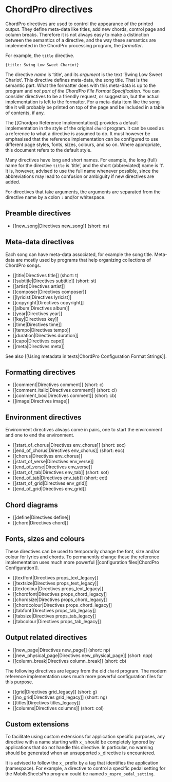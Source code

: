 # ChordPro directives

ChordPro directives are used to control the appearance of the printed output. They define meta-data like titles, add new chords, control page and column breaks. Therefore it is not always easy to make a distinction between the semantics of a directive, and the way these semantics are implemented in the ChordPro processing program, the _formatter_.

For example, the `title` directive.

    {title: Swing Low Sweet Chariot}

The directive _name_ is ‘title’, and its _argument_ is the text ‘Swing Low Sweet Chariot’. This directive defines meta-data, the song title. That is the semantic part. What the formatter does with this meta-data is up to the program and _not part of the ChordPro File Format Specification_. You can consider directives to be a friendly request, or suggestion, but the actual implementation is left to the formatter. For a meta-data item like the song title it will probably be printed on top of the page and be included in a table of contents, if any.

The [[Chordpro Reference Implementation]] provides a default implementation in the style of the original `chord` program. It can be used as a reference to what a directive is assumed to do. It must however be emphasised that the reference implementation can be configured to use different page styles, fonts, sizes, colours, and so on. Where appropriate, this document refers to the default style.

Many directives have long and short names. For example, the long (full) name for the directive `title` is ‘title’,
and the short (abbreviated) name is ‘t’. It is, however, advised to use the full name whenever possible, since the abbreviations may lead to confusion or ambiguity if new directives are added.

For directives that take arguments, the arguments are separated from the directive name by a colon `:` and/or whitespace.

## Preamble directives

* [[new_song|Directives new_song]] (short: ns)

## Meta-data directives

Each song can have meta-data associated, for example the song title. Meta-data are mostly used by programs that help
organizing collections of ChordPro songs.

* [[title|Directives title]] (short: t)
* [[subtitle|Directives subtitle]] (short: st)
* [[artist|Directives artist]]
* [[composer|Directives composer]]
* [[lyricist|Directives lyricist]]
* [[copyright|Directives copyright]]
* [[album|Directives album]]
* [[year|Directives year]]
* [[key|Directives key]]
* [[time|Directives time]]
* [[tempo|Directives tempo]]
* [[duration|Directives duration]]
* [[capo|Directives capo]]
* [[meta|Directives meta]]

See also [[Using metadata in texts|ChordPro Configuration Format Strings]].

## Formatting directives

* [[comment|Directives comment]] (short: c)
* [[comment_italic|Directives comment]] (short: ci)
* [[comment_box|Directives comment]] (short: cb)
* [[image|Directives image]]

## Environment directives

Environment directives always come in pairs, one to start the environment and one to end the environment.

* [[start_of_chorus|Directives env_chorus]] (short: soc)
* [[end_of_chorus|Directives env_chorus]] (short: eoc)
* [[chorus|Directives env_chorus]]
* [[start_of_verse|Directives env_verse]]
* [[end_of_verse|Directives env_verse]]
* [[start_of_tab|Directives env_tab]] (short: sot)
* [[end_of_tab|Directives env_tab]] (short: eot)
* [[start_of_grid|Directives env_grid]]
* [[end_of_grid|Directives env_grid]]

## Chord diagrams

* [[define|Directives define]]
* [[chord|Directives chord]]

## Fonts, sizes and colours

These directives can be used to temporarily change the font, size and/or colour for lyrics and chords. To permanently change these the reference implementation uses much more powerful [[configuration files|ChordPro Configuration]].

* [[textfont|Directives props_text_legacy]]
* [[textsize|Directives props_text_legacy]]
* [[textcolour|Directives props_text_legacy]]
* [[chordfont|Directives props_chord_legacy]]
* [[chordsize|Directives props_chord_legacy]]
* [[chordcolour|Directives props_chord_legacy]]
* [[tabfont|Directives props_tab_legacy]]
* [[tabsize|Directives props_tab_legacy]]
* [[tabcolour|Directives props_tab_legacy]]

## Output related directives

* [[new_page|Directives new_page]] (short: np)
* [[new_physical_page|Directives new_physical_page]] (short: npp)
* [[column_break|Directives column_break]] (short: cb)

The following directives are legacy from the old `chord` program. The modern reference implementation uses much more powerful configuration files for this purpose.

* [[grid|Directives grid_legacy]] (short: g)
* [[no_grid|Directives grid_legacy]] (short: ng)
* [[titles|Directives titles_legacy]]
* [[columns|Directives columns]] (short: col)

## Custom extensions

To facilitate using custom extensions for application specific purposes, any directive with a name starting with `x_` should be completely ignored by applications that do not handle this directive. In particular, no warning should be generated when an unsupported `x_`directive is encountered.

It is advised to follow the `x_` prefix by a tag that identifies the application (namespace). For example, a directive  to control a specific pedal setting for the MobilsSheetsPro program could be named `x_mspro_pedal_setting`.
